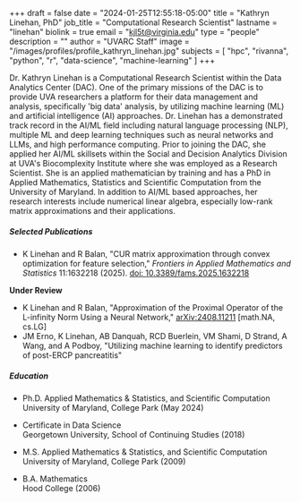 +++
draft = false
date = "2024-01-25T12:55:18-05:00"
title = "Kathryn Linehan, PhD"
job_title = "Computational Research Scientist"
lastname = "linehan"
biolink = true
email = "kjl5t@virginia.edu"
type = "people"
description = ""
author = "UVARC Staff"
image = "/images/profiles/profile_kathryn_linehan.jpg"
subjects = [
  "hpc",
  "rivanna",
  "python",
  "r",
  "data-science",
  "machine-learning"
]
+++

Dr. Kathryn Linehan is a Computational Research Scientist within the Data Analytics Center (DAC). One of the primary missions of the DAC is to provide UVA researchers a platform for their data management and analysis, specifically 'big data' analysis, by utilizing machine learning (ML) and artificial intelligence (AI) approaches. Dr. Linehan has a demonstrated track record in the AI/ML field including natural language processing (NLP), multiple ML and deep learning techniques such as neural networks and LLMs, and high performance computing. Prior to joining the DAC, she applied her AI/ML skillsets within the Social and Decision Analytics Division at UVA's Biocomplexity Institute where she was employed as a Research Scientist. She is an applied mathematician by training and has a PhD in Applied Mathematics, Statistics and Scientific Computation from the University of Maryland. In addition to AI/ML based approaches, her research interests include numerical linear algebra, especially low-rank matrix approximations and their applications.

##### Selected Publications
- K Linehan and R Balan, "CUR matrix approximation through convex optimization for feature selection," *Frontiers in Applied Mathematics and Statistics* 11:1632218 (2025). [doi: 10.3389/fams.2025.1632218](https://doi.org/10.3389/fams.2025.1632218) 

**Under Review**
- K Linehan and R Balan, "Approximation of the Proximal Operator of the L-infinity Norm Using a Neural Network," [arXiv:2408.11211](https://arxiv.org/abs/2408.11211) [math.NA, cs.LG]
- JM Erno, K Linehan, AB Danquah, RCD Buerlein, VM Shami, D Strand, A Wang, and A Podboy, "Utilizing machine learning to identify predictors of post-ERCP pancreatitis" 

##### Education
- Ph.D. Applied Mathematics & Statistics, and Scientific Computation  
University of Maryland, College Park (May 2024) 

- Certificate in Data Science   
Georgetown University, School of Continuing Studies (2018)

- M.S. Applied Mathematics & Statistics, and Scientific Computation  
University of Maryland, College Park (2009)

- B.A. Mathematics  
Hood College (2006)